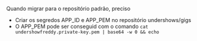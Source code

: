 Quando migrar para o repositório padrão, preciso
- Criar os segredos APP_ID e APP_PEM no repositório undershows/gigs
- O APP_PEM pode ser conseguid com o comando `cat undershowfreddy.private-key.pem | base64 -w 0 && echo`